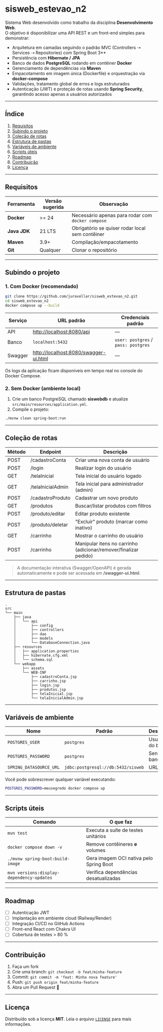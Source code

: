 
# sisweb_estevao_n2

Sistema Web desenvolvido como trabalho da disciplina **Desenvolvimento Web**.  
O objetivo é disponibilizar uma API REST e um front-end simples para demonstrar:

* Arquitetura em camadas seguindo o padrão MVC (Controllers ⇢ Services ⇢ Repositories) com Spring Boot 3**  
* Persistência com **Hibernate / JPA**  
* Banco de dados **PostgreSQL** rodando em contêiner **Docker**  
* Gerenciamento de dependências via **Maven**  
* Empacotamento em imagem única (Dockerfile) e orquestração via **docker-compose**  
* Validações, tratamento global de erros e logs estruturados
* Autenticação (JWT) e proteção de rotas usando **Spring Security**, garantindo acesso apenas a usuários autorizados

---
## Índice

1. [Requisitos](#requisitos)  
2. [Subindo o projeto](#subindo-o-projeto)  
3. [Coleção de rotas](#coleção-de-rotas)  
4. [Estrutura de pastas](#estrutura-de-pastas)  
5. [Variáveis de ambiente](#variáveis-de-ambiente)  
6. [Scripts úteis](#scripts-úteis)  
7. [Roadmap](#roadmap)  
8. [Contribuição](#contribuição)  
9. [Licença](#licença)

---

## Requisitos

| Ferramenta   | Versão sugerida | Observação                                        |
| ------------ | --------------- | ------------------------------------------------- |
| **Docker**   | >= 24           | Necessário apenas para rodar com `docker compose` |
| **Java JDK** | 21 LTS          | Obrigatório se quiser rodar local sem contêiner   |
| **Maven**    | 3.9+            | Compilação/empacotamento                          |
| **Git**      | Qualquer        | Clonar o repositório                              |

---

## Subindo o projeto

### 1. Com Docker (recomendado)

```bash
git clone https://github.com/juravellar/sisweb_estevao_n2.git
cd sisweb_estevao_n2
docker compose up --build
```

| Serviço | URL padrão                                                                     | Credenciais padrão                  |
| ------- | ------------------------------------------------------------------------------ | ----------------------------------- |
| API     | [http://localhost:8080/api](http://localhost:8080/api)                         | —                                   |
| Banco   | `localhost:5432`                                                               | `user: postgres` / `pass: postgres` |
| Swagger | [http://localhost:8080/swagger-ui.html](http://localhost:8080/swagger-ui.html) | —                                   |

Os logs da aplicação ficam disponíveis em tempo real no console do Docker Compose.

### 2. Sem Docker (ambiente local)

1. Crie um banco PostgreSQL chamado **siswebdb** e atualize `src/main/resources/application.yml`.
2. Compile o projeto:

```bash
./mvnw clean spring-boot:run
```

---

## Coleção de rotas

| Método | Endpoint          | Descrição                                                        |
| ------ | ----------------- | ---------------------------------------------------------------- |
| POST   | /cadastroConta    | Criar uma nova conta de usuário                                  |
| POST   | /login            | Realizar login do usuário                                        |
| GET    | /telaInicial      | Tela inicial do usuário logado                                   |
| GET    | /telaInicialAdmin | Tela inicial para administrador (admin)                          |
| POST   | /cadastroProduto  | Cadastrar um novo produto                                        |
| GET    | /produtos         | Buscar/listar produtos com filtros                               |
| POST   | /produto/editar   | Editar produto existente                                         |
| POST   | /produto/deletar  | "Excluir" produto (marcar como inativo)                          |
| GET    | /carrinho         | Mostrar o carrinho do usuário                                    |
| POST   | /carrinho         | Manipular itens no carrinho (adicionar/remover/finalizar pedido) |


> A documentação interativa (Swagger/OpenAPI) é gerada automaticamente e pode ser acessada em **/swagger-ui.html**.

---

## Estrutura de pastas

```
.
src
└── main
    ├── java
    │   └── api
    │       ├── config
    │       ├── controllers
    │       ├── dao
    │       ├── models
    │       └── DatabaseConnection.java
    ├── resources
    │   ├── application.properties
    │   ├── hibernate.cfg.xml
    │   └── schema.sql
    └── webapp
        ├── assets
        └── WEB-INF
            ├── cadastroConta.jsp
            ├── carrinho.jsp
            ├── login.jsp
            ├── produtos.jsp
            ├── telaInicial.jsp
            └── telaInicialAdmin.jsp
```

---

## Variáveis de ambiente

| Nome                    | Padrão                             | Descrição        |
| ----------------------- | ---------------------------------- | ---------------- |
| `POSTGRES_USER`         | `postgres`                         | Usuário do banco |
| `POSTGRES_PASSWORD`     | `postgres`                         | Senha do banco   |
| `SPRING_DATASOURCE_URL` | `jdbc:postgresql://db:5432/sisweb` | URL JDBC         |

Você pode sobrescrever qualquer variável executando:

```bash
POSTGRES_PASSWORD=meusegredo docker compose up
```

---

## Scripts úteis

| Comando                                   | O que faz                               |
| ----------------------------------------- | --------------------------------------- |
| `mvn test`                                | Executa a suíte de testes unitários     |
| `docker compose down -v`                  | Remove contêineres **e** volumes        |
| `./mvnw spring-boot:build-image`          | Gera imagem OCI nativa pelo Spring Boot |
| `mvn versions:display-dependency-updates` | Verifica dependências desatualizadas    |

---

## Roadmap

* [ ] Autenticação JWT
* [ ] Implantação em ambiente cloud (Railway/Render)
* [ ] Integração CI/CD no GitHub Actions
* [ ] Front-end React com Chakra UI
* [ ] Cobertura de testes > 80 %

---

## Contribuição

1. Faça um fork
2. Crie uma branch: `git checkout -b feat/minha-feature`
3. Commit: `git commit -m 'feat: Minha nova feature'`
4. Push: `git push origin feat/minha-feature`
5. Abra um Pull Request 🚀

---

## Licença

Distribuído sob a licença **MIT**. Leia o arquivo [`LICENSE`](LICENSE) para mais informações.

